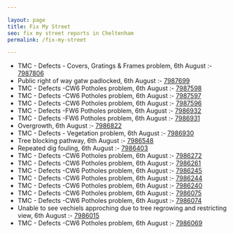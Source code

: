 ```yaml
---

layout: page
title: Fix My Street
seo: fix my street reports in Cheltenham
permalink: /fix-my-street

---
```


<!-- fix_marker starts -->

- TMC - Defects - Covers, Gratings & Frames problem, 6th August :- [7987806](https://www.fixmystreet.com/report/7987806)
- Public right of way gatw padlocked, 6th August :- [7987699](https://www.fixmystreet.com/report/7987699)
- TMC - Defects -CW6 Potholes  problem, 6th August :- [7987598](https://www.fixmystreet.com/report/7987598)
- TMC - Defects -CW6 Potholes  problem, 6th August :- [7987597](https://www.fixmystreet.com/report/7987597)
- TMC - Defects -CW6 Potholes  problem, 6th August :- [7987596](https://www.fixmystreet.com/report/7987596)
- TMC - Defects -FW6 Potholes problem, 6th August :- [7986932](https://www.fixmystreet.com/report/7986932)
- TMC - Defects -FW6 Potholes problem, 6th August :- [7986931](https://www.fixmystreet.com/report/7986931)
- Overgrowth, 6th August :- [7986822](https://www.fixmystreet.com/report/7986822)
- TMC - Defects - Vegetation problem, 6th August :- [7986930](https://www.fixmystreet.com/report/7986930)
- Tree blocking pathway, 6th August :- [7986548](https://www.fixmystreet.com/report/7986548)
- Repeated dig fouling, 6th August :- [7986403](https://www.fixmystreet.com/report/7986403)
- TMC - Defects -CW6 Potholes  problem, 6th August :- [7986272](https://www.fixmystreet.com/report/7986272)
- TMC - Defects -CW6 Potholes  problem, 6th August :- [7986261](https://www.fixmystreet.com/report/7986261)
- TMC - Defects -CW6 Potholes  problem, 6th August :- [7986245](https://www.fixmystreet.com/report/7986245)
- TMC - Defects -CW6 Potholes  problem, 6th August :- [7986244](https://www.fixmystreet.com/report/7986244)
- TMC - Defects -CW6 Potholes  problem, 6th August :- [7986240](https://www.fixmystreet.com/report/7986240)
- TMC - Defects -CW6 Potholes  problem, 6th August :- [7986075](https://www.fixmystreet.com/report/7986075)
- TMC - Defects -CW6 Potholes  problem, 6th August :- [7986074](https://www.fixmystreet.com/report/7986074)
- Unable to see vechiels approching due to tree regrowing and restricting view, 6th August :- [7986015](https://www.fixmystreet.com/report/7986015)
- TMC - Defects -CW6 Potholes  problem, 6th August :- [7986069](https://www.fixmystreet.com/report/7986069)

<!-- fix_marker ends -->